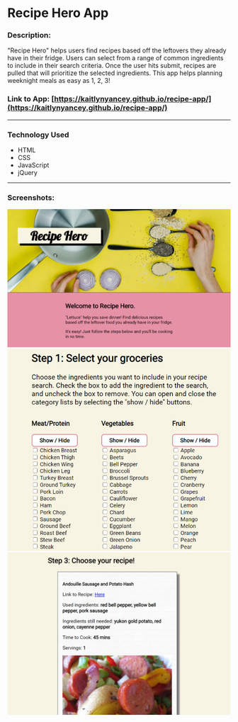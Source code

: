 # Recipe Hero App

### Description: 
"Recipe Hero" helps users find recipes based off the leftovers they already have in their fridge. Users can select from a range of common ingredients to include in their search criteria. Once the user hits submit, recipes are pulled that will prioritize the selected ingredients. This app helps planning weeknight meals as easy as 1, 2, 3! 

### Link to App: [https://kaitlynyancey.github.io/recipe-app/](https://kaitlynyancey.github.io/recipe-app/)
___
### Technology Used
* HTML 
* CSS
* JavaScript
* jQuery
___
### Screenshots:
![screenshot of app](pictures/Title.png)
![screenshot of app](pictures/options.PNG)
![screenshot of app](pictures/recipe.png)

